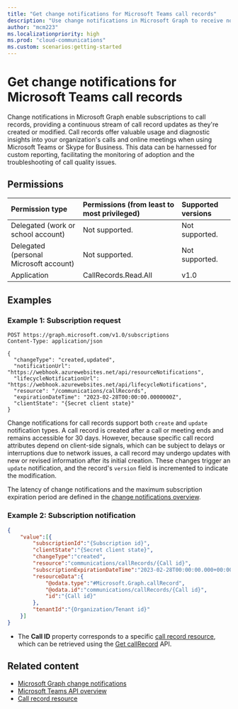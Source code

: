 ```yaml
---
title: "Get change notifications for Microsoft Teams call records"
description: "Use change notifications in Microsoft Graph to receive notifications for created and updated call records."
author: "mcm223"
ms.localizationpriority: high
ms.prod: "cloud-communications"
ms.custom: scenarios:getting-started
---
```


# Get change notifications for Microsoft Teams call records

Change notifications in Microsoft Graph enable subscriptions to call records, providing a continuous stream of call record updates as they're created or modified. Call records offer valuable usage and diagnostic insights into your organization's calls and online meetings when using Microsoft Teams or Skype for Business. This data can be harnessed for custom reporting, facilitating the monitoring of adoption and the troubleshooting of call quality issues.

## Permissions

|Permission type      | Permissions (from least to most privileged)              | Supported versions |
|:--------------------|:---------------------------------------------------------|:-------------------|
|Delegated (work or school account) | Not supported. | Not supported. |
|Delegated (personal Microsoft account) | Not supported.    | Not supported. |
|Application | CallRecords.Read.All | v1.0 |

## Examples

### Example 1: Subscription request

```http
POST https://graph.microsoft.com/v1.0/subscriptions
Content-Type: application/json

{
  "changeType": "created,updated",
  "notificationUrl": "https://webhook.azurewebsites.net/api/resourceNotifications",
  "lifecycleNotificationUrl": "https://webhook.azurewebsites.net/api/lifecycleNotifications",
  "resource": "/communications/callRecords",
  "expirationDateTime": "2023-02-28T00:00:00.0000000Z",
  "clientState": "{Secret client state}"
}
```

Change notifications for call records support both `create` and `update` notification types. A call record is created after a call or meeting ends and remains accessible for 30 days. However, because specific call record attributes depend on client-side signals, which can be subject to delays or interruptions due to network issues, a call record may undergo updates with new or revised information after its initial creation. These changes trigger an `update` notification, and the record's `version` field is incremented to indicate the modification.

The latency of change notifications and the maximum subscription expiration period are defined in the [change notifications overview](/graph/webhooks).

### Example 2: Subscription notification
```json
{
    "value":[{
        "subscriptionId":"{Subscription id}",
        "clientState":"{Secret client state}",
        "changeType":"created",
        "resource":"communications/callRecords/{Call id}",
        "subscriptionExpirationDateTime":"2023-02-28T00:00:00.000+00:00",
        "resourceData":{
            "@odata.type":"#Microsoft.Graph.callRecord",
            "@odata.id":"communications/callRecords/{Call id}",
            "id":"{Call id}"
        },
        "tenantId":"{Organization/Tenant id}"
    }]
}
```

- The **Call ID** property corresponds to a specific [call record resource](/graph/api/resources/callrecords-callrecord), which can be retrieved using the [Get callRecord](/graph/api/callrecords-callrecord-get) API.

## Related content

- [Microsoft Graph change notifications](/graph/webhooks)
- [Microsoft Teams API overview](/graph/teams-concept-overview)
- [Call record resource](/graph/api/resources/callrecords-callrecord)
